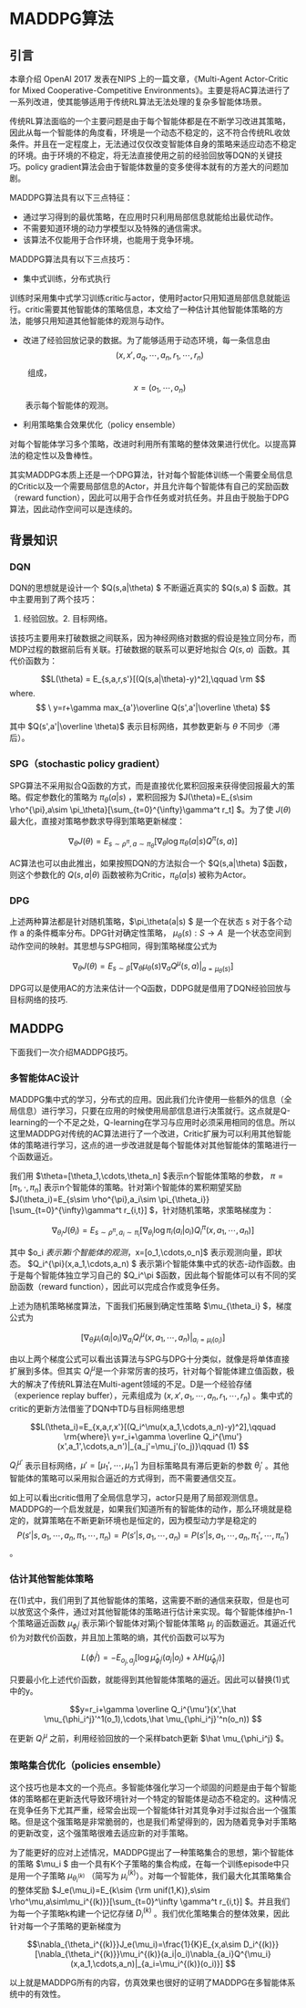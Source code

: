 # MADDPG算法

## 引言

本章介绍 OpenAI 2017 发表在NIPS 上的一篇文章，《Multi-Agent Actor-Critic for Mixed Cooperative-Competitive Environments》。主要是将AC算法进行了一系列改进，使其能够适用于传统RL算法无法处理的复杂多智能体场景。

传统RL算法面临的一个主要问题是由于每个智能体都是在不断学习改进其策略，因此从每一个智能体的角度看，环境是一个动态不稳定的，这不符合传统RL收敛条件。并且在一定程度上，无法通过仅仅改变智能体自身的策略来适应动态不稳定的环境。由于环境的不稳定，将无法直接使用之前的经验回放等DQN的关键技巧。policy gradient算法会由于智能体数量的变多使得本就有的方差大的问题加剧。

MADDPG算法具有以下三点特征： 

- 通过学习得到的最优策略，在应用时只利用局部信息就能给出最优动作。 
- 不需要知道环境的动力学模型以及特殊的通信需求。 
- 该算法不仅能用于合作环境，也能用于竞争环境。

MADDPG算法具有以下三点技巧：

- 集中式训练，分布式执行

​	训练时采用集中式学习训练critic与actor，使用时actor只用知道局部信息就能运行。critic需要其他智能体的策略信息，本文给了一种估计其他智能体策略的方法，能够只用知道其他智能体的观测与动作。

- 改进了经验回放记录的数据。为了能够适用于动态环境，每一条信息由  $$(x,x', a_q,\cdots,a_n,r_1,\cdots,r_n)$$  组成， $$x=(o_1,\cdots,o_n) $$ 表示每个智能体的观测。

- 利用策略集合效果优化（policy ensemble）

对每个智能体学习多个策略，改进时利用所有策略的整体效果进行优化。以提高算法的稳定性以及鲁棒性。

其实MADDPG本质上还是一个DPG算法，针对每个智能体训练一个需要全局信息的Critic以及一个需要局部信息的Actor，并且允许每个智能体有自己的奖励函数（reward function），因此可以用于合作任务或对抗任务。并且由于脱胎于DPG算法，因此动作空间可以是连续的。

## 背景知识

### DQN

DQN的思想就是设计一个 $Q(s,a|\theta) $ 不断逼近真实的 $Q(s,a) $ 函数。其中主要用到了两个技巧：

1. 经验回放。2. 目标网络。

该技巧主要用来打破数据之间联系，因为神经网络对数据的假设是独立同分布，而MDP过程的数据前后有关联。打破数据的联系可以更好地拟合 $Q(s,a)$  函数。其代价函数为：

$$L(\theta) = E_{s,a,r,s'}[(Q(s,a|\theta)-y)^2],\qquad \rm $$ where. $$ \ y=r+\gamma max_{a'}\overline Q(s',a'|\overline \theta) $$

其中  $Q(s',a'|\overline \theta)$ 表示目标网络，其参数更新与 $\theta$ 不同步（滞后）。

### SPG（stochastic policy gradient）

SPG算法不采用拟合Q函数的方式，而是直接优化累积回报来获得使回报最大的策略。假定参数化的策略为 $\pi_\theta(a|s)$ ，累积回报为 $J(\theta)=E_{s\sim \rho^{\pi},a\sim \pi_\theta}[\sum_{t=0}^{\infty}\gamma^t r_t] $。为了使 $J(\theta)$ 最大化，直接对策略参数求导得到策略更新梯度：

$$\nabla_{\theta} J(\theta)=E_{s\sim \rho^{\pi},a\sim \pi_\theta}[\nabla_{\theta}\log\pi_\theta(a|s)Q^\pi(s,a)] $$

AC算法也可以由此推出，如果按照DQN的方法拟合一个 $Q(s,a|\theta) $函数，则这个参数化的 $Q(s,a|\theta)$ 函数被称为Critic，$\pi_\theta(a|s)$ 被称为Actor。

### DPG

上述两种算法都是针对随机策略，$\pi_\theta(a|s) $ 是一个在状态 s 对于各个动作 a 的条件概率分布。DPG针对确定性策略， $\mu_\theta(s):S\to A$  是一个状态空间到动作空间的映射。其思想与SPG相同，得到策略梯度公式为

$$ \nabla_{\theta} J(\theta)=E_{s\sim \beta}[\nabla_{\theta}\mu_\theta(s)\nabla_a Q^\mu(s,a)|_{a=\mu_\theta(s)}] $$

DPG可以是使用AC的方法来估计一个Q函数，DDPG就是借用了DQN经验回放与目标网络的技巧.

## MADDPG

下面我们一次介绍MADDPG技巧。

### 多智能体AC设计

MADDPG集中式的学习，分布式的应用。因此我们允许使用一些额外的信息（全局信息）进行学习，只要在应用的时候使用局部信息进行决策就行。这点就是Q-learning的一个不足之处，Q-learning在学习与应用时必须采用相同的信息。所以这里MADDPG对传统的AC算法进行了一个改进，Critic扩展为可以利用其他智能体的策略进行学习，这点的进一步改进就是每个智能体对其他智能体的策略进行一个函数逼近。

我们用 $\theta=[\theta_1,\cdots,\theta_n] $表示n个智能体策略的参数， $\pi=[\pi_1,\cdot,\pi_n]$ 表示n个智能体的策略。针对第i个智能体的累积期望奖励 $J(\theta_i)=E_{s\sim \rho^{\pi},a_i\sim \pi_{\theta_i}}[\sum_{t=0}^{\infty}\gamma^t r_{i,t}] $，针对随机策略，求策略梯度为：

$$\nabla_{\theta_i}J(\theta_i)=E_{s\sim \rho^\pi,a_i\sim \pi_i}[\nabla_{\theta_i}\log\pi_i(a_i|o_i)Q_i^{\pi}(x,a_1,\cdots,a_n)] $$

其中 $o_i $表示第i个智能体的观测，$x=[o_1,\cdots,o_n]$ 表示观测向量，即状态。 $Q_i^{\pi}(x,a_1,\cdots,a_n) $ 表示第i个智能体集中式的状态-动作函数。由于是每个智能体独立学习自己的 $Q_i^\pi $函数，因此每个智能体可以有不同的奖励函数（reward function），因此可以完成合作或竞争任务。

上述为随机策略梯度算法，下面我们拓展到确定性策略 $\mu_{\theta_i} $，梯度公式为

$$[\nabla_{\theta_i}\mu_i(a_i|o_i)\nabla_{a_i}Q_i^\mu(x,a_1,\cdots,a_n)|_{a_i=\mu_i(o_i)}] $$

由以上两个梯度公式可以看出该算法与SPG与DPG十分类似，就像是将单体直接扩展到多体。但其实 $Q_i^\mu$是一个非常厉害的技巧，针对每个智能体建立值函数，极大的解决了传统RL算法在Multi-agent领域的不足。D是一个经验存储（experience replay buffer），元素组成为 $(x,x',a_1,\cdots,a_n,r_1,\cdots,r_n)$ 。集中式的critic的更新方法借鉴了DQN中TD与目标网络思想

$$L(\theta_i)=E_{x,a,r,x'}[(Q_i^\mu(x,a_1,\cdots,a_n)-y)^2],\qquad \rm{where}\ y=r_i+\gamma \overline Q_i^{\mu'}(x',a_1',\cdots,a_n')|_{a_j'=\mu_j'(o_j)}\qquad (1) $$

$Q_i^{\mu'}$ 表示目标网络，$\mu'=[\mu_1',\cdots,\mu_n']$ 为目标策略具有滞后更新的参数 $\theta_j'$ 。其他智能体的策略可以采用拟合逼近的方式得到，而不需要通信交互。

如上可以看出critic借用了全局信息学习，actor只是用了局部观测信息。MADDPG的一个启发就是，如果我们知道所有的智能体的动作，那么环境就是稳定的，就算策略在不断更新环境也是恒定的，因为模型动力学是稳定的 $$P(s'|s,a_1,\cdots,a_n,\pi_1,\cdots,\pi_n)=P(s'|s,a_1,\cdots,a_n)=P(s'|s,a_1,\cdots,a_n,\pi_1',\cdots,\pi_n')$$ 。

### 估计其他智能体策略

在(1)式中，我们用到了其他智能体的策略，这需要不断的通信来获取，但是也可以放宽这个条件，通过对其他智能体的策略进行估计来实现。每个智能体维护n-1个策略逼近函数 $\mu_{\phi_i^j}$ 表示第i个智能体对第j个智能体策略 $\mu_j$ 的函数逼近。其逼近代价为对数代价函数，并且加上策略的熵，其代价函数可以写为

$$L(\phi_i^j)=-E_{o_j,a_j}[\log \hat \mu_{\phi_i^j}(a_j|o_j)+\lambda H(\hat \mu_{ \phi_i^j})]$$

只要最小化上述代价函数，就能得到其他智能体策略的逼近。因此可以替换(1)式中的y。

$$y=r_i+\gamma \overline Q_i^{\mu'}(x',\hat \mu_{\phi_i^j}'^1(o_1),\cdots,\hat \mu_{\phi_i^j}'^n(o_n)) $$

在更新 $Q_i^\mu$ 之前，利用经验回放的一个采样batch更新 $\hat \mu_{\phi_i^j} $。

### 策略集合优化（policies ensemble）

这个技巧也是本文的一个亮点。多智能体强化学习一个顽固的问题是由于每个智能体的策略都在更新迭代导致环境针对一个特定的智能体是动态不稳定的。这种情况在竞争任务下尤其严重，经常会出现一个智能体针对其竞争对手过拟合出一个强策略。但是这个强策略是非常脆弱的，也是我们希望得到的，因为随着竞争对手策略的更新改变，这个强策略很难去适应新的对手策略。

为了能更好的应对上述情况，MADDPG提出了一种策略集合的思想，第i个智能体的策略 $\mu_i $ 由一个具有K个子策略的集合构成，在每一个训练episode中只是用一个子策略 $\mu_{\theta^{(k)}_i}$ （简写为 $\mu_i^{(k)}$）。对每一个智能体，我们最大化其策略集合的整体奖励 $J_e(\mu_i)=E_{k\sim {\rm unif(1,K)},s\sim \rho^\mu,a\sim\mu_i^{(k)}}[\sum_{t=0}^\infty \gamma^t r_{i,t}] $。并且我们为每一个子策略k构建一个记忆存储 $D_i^{(k)}$ 。我们优化策略集合的整体效果，因此针对每一个子策略的更新梯度为

$$\nabla_{\theta_i^{(k)}}J_e(\mu_i)=\frac{1}{K}E_{x,a\sim D_i^{(k)}}[\nabla_{\theta_i^{(k)}}\mu_i^{(k)}(a_i|o_i)\nabla_{a_i}Q^{\mu_i}(x,a_1,\cdots,a_n)|_{a_i=\mu_i^{(k)}(o_i)}] $$

以上就是MADDPG所有的内容，仿真效果也很好的证明了MADDPG在多智能体系统中的有效性。 